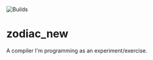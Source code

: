 ![Builds](https://github.com/JorriFransen/zodiac_new/workflows/Builds/badge.svg)
# zodiac_new


A compiler I'm programming as an experiment/exercise.
